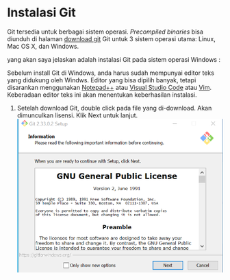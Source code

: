 # Instalasi Git

Git tersedia untuk berbagai sistem operasi. *Precompiled binaries* bisa diunduh di halaman [download git](https://git-scm.com/downloads) Git untuk 3 sistem operasi utama: Linux, Mac OS X, dan Windows.

yang akan saya jelaskan adalah instalasi Git pada sistem operasi Windows :

Sebelum install Git di Windows, anda harus sudah mempunyai editor teks yang didukung oleh Windws. Editor yang bisa dipilih banyak, tetapi disarankan menggunakan [Notepad++](https://notepad-plus-plus.org/) atau [Visual Studio Code](https://code.visualstudio.com/) atau [Vim](https://www.vim.org/). Keberadaan editor teks ini akan menentukan keberhasilan instalasi.

1. Setelah download Git, double click pada file yang di-download. Akan dimunculkan lisensi. Klik Next untuk lanjut.
![instalasi-1](https://github.com/PrasastiDani/01-git-github/blob/main/images/instalasi/instalasi-1.png)

